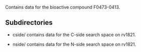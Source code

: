 Contains data for the bioactive compound F0473-0413.

## Subdirectories

- cside/ contains data for the C-side search space on rv1821.

- nside/ contains data for the N-side search space on rv1821.

